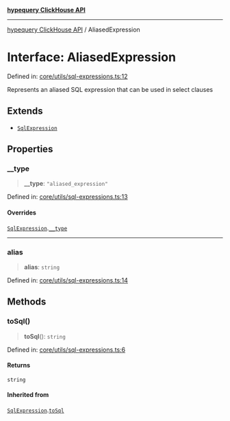 [**hypequery ClickHouse API**](../README.md)

***

[hypequery ClickHouse API](../globals.md) / AliasedExpression

# Interface: AliasedExpression

Defined in: [core/utils/sql-expressions.ts:12](https://github.com/hypequery/hypequery/blob/64a7970b0d65bd3e69a2e7876f19dbfe29817833/packages/clickhouse/src/core/utils/sql-expressions.ts#L12)

Represents an aliased SQL expression that can be used in select clauses

## Extends

- [`SqlExpression`](SqlExpression.md)

## Properties

### \_\_type

> **\_\_type**: `"aliased_expression"`

Defined in: [core/utils/sql-expressions.ts:13](https://github.com/hypequery/hypequery/blob/64a7970b0d65bd3e69a2e7876f19dbfe29817833/packages/clickhouse/src/core/utils/sql-expressions.ts#L13)

#### Overrides

[`SqlExpression`](SqlExpression.md).[`__type`](SqlExpression.md#__type)

***

### alias

> **alias**: `string`

Defined in: [core/utils/sql-expressions.ts:14](https://github.com/hypequery/hypequery/blob/64a7970b0d65bd3e69a2e7876f19dbfe29817833/packages/clickhouse/src/core/utils/sql-expressions.ts#L14)

## Methods

### toSql()

> **toSql**(): `string`

Defined in: [core/utils/sql-expressions.ts:6](https://github.com/hypequery/hypequery/blob/64a7970b0d65bd3e69a2e7876f19dbfe29817833/packages/clickhouse/src/core/utils/sql-expressions.ts#L6)

#### Returns

`string`

#### Inherited from

[`SqlExpression`](SqlExpression.md).[`toSql`](SqlExpression.md#tosql)
